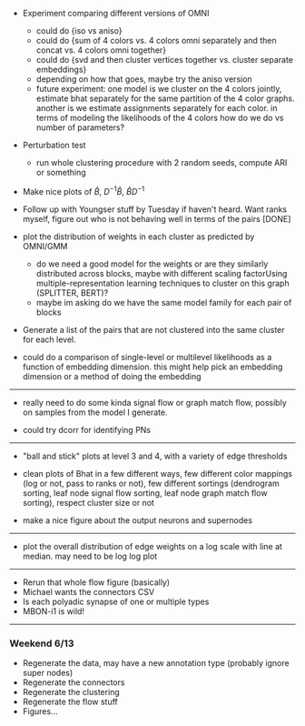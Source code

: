 - Experiment comparing different versions of OMNI 
    - could do {iso vs aniso}
    - could do {sum of 4 colors vs. 4 colors omni separately and then concat vs. 4 colors omni together}
    - could do {svd and then cluster vertices together vs. cluster separate embeddings}
    - depending on how that goes, maybe try the aniso version 
    - future experiment: one model is we cluster on the 4 colors jointly, estimate bhat 
    separately for the same partition of the 4 color graphs. another is we estimate assignments 
    separately for each color. in terms of modeling the likelihoods of the 4 colors how do we do vs 
    number of parameters? 


- Perturbation test 
    - run whole clustering procedure with 2 random seeds, compute ARI or something


- Make nice plots of $\hat{B}$, $D^{-1}\hat{B}$, $\hat{B}D^{-1}$ 

- Follow up with Youngser stuff by Tuesday if haven't heard. Want ranks myself, figure 
  out who is not behaving well in terms of the pairs [DONE]

- plot the distribution of weights in each cluster as predicted by OMNI/GMM
    - do we need a good model for the weights or are they similarly distributed across blocks, 
    maybe with different scaling factorUsing multiple-representation learning techniques to cluster on this graph (SPLITTER, BERT)? 
    - maybe im asking do we have the same model family for each pair of blocks 

- Generate a list of the pairs that are not clustered into the same cluster for each level. 

- could do a comparison of single-level or multilevel likelihoods as a function of embedding
  dimension. this might help pick an embedding dimension or a method of doing the embedding


--- 
- really need to do some kinda signal flow or graph match flow, possibly on samples from 
  the model I generate. 

- could try dcorr for identifying PNs

---

- "ball and stick" plots at level 3 and 4, with a variety of edge thresholds

- clean plots of Bhat in a few different ways, few different color mappings (log or not, pass to ranks or not), few different sortings (dendrogram sorting, leaf node signal flow sorting, leaf node graph match flow sorting), respect cluster size or not

- make a nice figure about the output neurons and supernodes

---

- plot the overall distribution of edge weights on a log scale with line at median. may need to be log log plot

--- 
- Rerun that whole flow figure (basically)
- Michael wants the connectors CSV
- Is each polyadic synapse of one or multiple types 
- MBON-i1 is wild!

--- 
### Weekend 6/13
- Regenerate the data, may have a new annotation type (probably ignore super nodes)
- Regenerate the connectors 
- Regenerate the clustering 
- Regenerate the flow stuff 
- Figures... 
